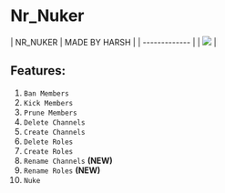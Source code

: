 # Nr_Nuker

| NR_NUKER  |  MADE BY HARSH | 
| ------------- | 
| ![](https://cdn.discordapp.com/attachments/1109411690497445940/1109552946867351592/Screenshot_2023-05-21_at_12.15.49_AM.png) |

## Features:
1. `Ban Members`
2. `Kick Members`
3. `Prune Members`
4. `Delete Channels`
5. `Create Channels`
6. `Delete Roles`
7. `Create Roles`
8. `Rename Channels` **(NEW)**
9. `Rename Roles` **(NEW)**
10. `Nuke`

